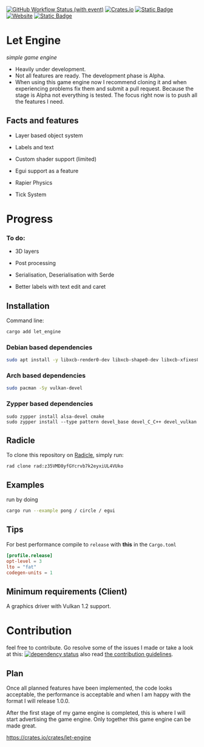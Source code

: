 [![GitHub Workflow Status (with event)](https://img.shields.io/github/actions/workflow/status/Letronix624/let-engine/rust.yml?style=for-the-badge&logo=github&label=GitHub&color=9376e0)](https://github.com/Letronix624/let-engine) [![Crates.io](https://img.shields.io/crates/d/let-engine?style=for-the-badge&logo=rust&label=Crates.io&color=e893cf)](https://crates.io/crates/let-engine) [![Static Badge](https://img.shields.io/badge/Docs-passing?style=for-the-badge&logo=docsdotrs&color=f3bcc8&link=docs.rs%2Flet_engine)](https://docs.rs/let-engine) [![Website](https://img.shields.io/website?up_message=Up&up_color=f6ffa6&down_message=Down&down_color=lightgrey&url=https%3A%2F%2Flet-server.net%2F&style=for-the-badge&logo=apache&color=f6ffa6&link=https%3A%2F%2Flet-server.net%2F)](https://let-server.net/) [![Static Badge](https://img.shields.io/badge/radicle-up-brightgreen?style=for-the-badge&logo=git&label=Radicle&link=https%3A%2F%2Fapp.radicle.xyz%2Fnodes%2Fseed.radicle.garden%2Frad%3Az35VMD8yfGYcrvb7k2eyxiUL4VUko)](https://app.radicle.xyz/nodes/seed.radicle.garden/rad:z35VMD8yfGYcrvb7k2eyxiUL4VUko)

# Let Engine

_simple game engine_

* Heavily under development.
* Not all features are ready. The development phase is Alpha.
* When using this game engine now I recommend cloning it and when experiencing problems fix them and submit a pull request. Because the stage is Alpha not everything is tested. The focus right now is to push all the features I need.

## Facts and features

* Layer based object system

* Labels and text

* Custom shader support (limited)

* Egui support as a feature

* Rapier Physics

* Tick System

# Progress

### To do:

* 3D layers

* Post processing

* Serialisation, Deserialisation with Serde

* Better labels with text edit and caret

## Installation

Command line:

```bash
cargo add let_engine
```

### Debian based dependencies

```bash
sudo apt install -y libxcb-render0-dev libxcb-shape0-dev libxcb-xfixes0-dev build-essential cmake libvulkan-dev libasound2-dev libfontconfig1-dev
```

### Arch based dependencies

```bash
sudo pacman -Sy vulkan-devel
```

### Zypper based dependencies

```
sudo zypper install alsa-devel cmake
sudo zypper install --type pattern devel_base devel_C_C++ devel_vulkan
```

## Radicle

To clone this repository on [Radicle](https://radicle.xyz), simply run:

```
rad clone rad:z35VMD8yfGYcrvb7k2eyxiUL4VUko
```

## Examples

run by doing

```bash
cargo run --example pong / circle / egui
```

## Tips

For best performance compile to `release` with **this** in the `Cargo.toml`

```toml
[profile.release]
opt-level = 3
lto = "fat"
codegen-units = 1
```

## Minimum requirements (Client)

A graphics driver with Vulkan 1.2 support.

# Contribution

feel free to contribute. Go resolve some of the issues I made or take a look at this:
[![dependency status](https://deps.rs/repo/github/Letronix624/let-engine/status.svg)](https://deps.rs/repo/github/Letronix624/let-engine)
also read [the contribution guidelines](CONTRIBUTING.md).

## Plan

Once all planned features have been implemented, the code looks acceptable, the performance is acceptable and when I am happy with the format I will release 1.0.0.

After the first stage of my game engine is completed, this is where I will start advertising the game engine.
Only together this game engine can be made great.

https://crates.io/crates/let-engine

